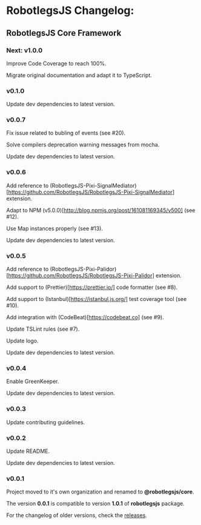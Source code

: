 # RobotlegsJS Changelog:

## RobotlegsJS Core Framework

### Next: v1.0.0

Improve Code Coverage to reach 100%.

Migrate original documentation and adapt it to TypeScript.

### v0.1.0

Update dev dependencies to latest version.

### v0.0.7

Fix issue related to bubling of events (see #20).

Solve compilers deprecation warning messages from mocha.

Update dev dependencies to latest version.

### v0.0.6

Add reference to (RobotlegsJS-Pixi-SignalMediator)[https://github.com/RobotlegsJS/RobotlegsJS-Pixi-SignalMediator] extension.

Adapt to NPM (v5.0.0)[http://blog.npmjs.org/post/161081169345/v500] (see #12).

Use Map instances properly (see #13).

Update dev dependencies to latest version.

### v0.0.5

Add reference to (RobotlegsJS-Pixi-Palidor)[https://github.com/RobotlegsJS/RobotlegsJS-Pixi-Palidor] extension.

Add support to (Prettier)[https://prettier.io/] code formatter (see #8).

Add support to (Istanbul)[https://istanbul.js.org/] test coverage tool (see #10).

Add integration with (CodeBeat)[https://codebeat.co] (see #9).

Update TSLint rules (see #7).

Update logo.

Update dev dependencies to latest version.

### v0.0.4

Enable GreenKeeper.

Update dev dependencies to latest version.

### v0.0.3

Update contributing guidelines.

### v0.0.2

Update README.

Update dev dependencies to latest version.

### v0.0.1

Project moved to it's own organization and renamed to **@robotlegsjs/core**.

The version **0.0.1** is compatible to version **1.0.1** of **robotlegsjs** package.

For the changelog of older versions, check the [releases](https://github.com/GoodgameStudios/RobotlegsJS/releases).
